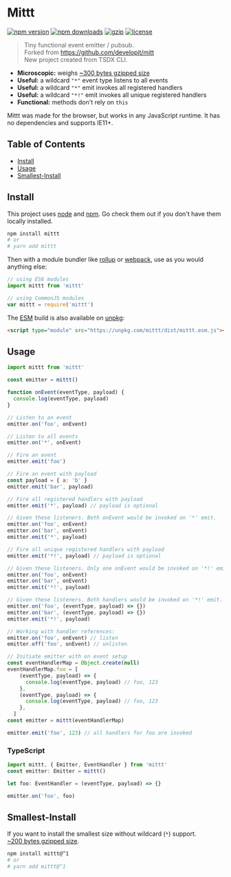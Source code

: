 # Mittt

[![npm version](https://img.shields.io/npm/v/mittt.svg?style=flat-square)](https://www.npmjs.com/package/mittt)
[![npm downloads](https://img.shields.io/npm/dm/mittt.svg?style=flat-square)](https://www.npmjs.com/package/mittt)
[![gzip](https://img.shields.io/bundlephobia/minzip/mittt.svg)](https://bundlephobia.com/result?p=mittt)
[![license](https://img.shields.io/github/license/kunukn/mittt)](https://github.com/kunukn/mittt/blob/master/LICENSE)

> Tiny functional event emitter / pubsub.<br/>
> Forked from https://github.com/developit/mitt<br/>
> New project created from TSDX CLI.

- **Microscopic:** weighs <a href="https://bundlephobia.com/result?p=mittt">~300 bytes gzipped size</a>
- **Useful:** a wildcard `"*"` event type listens to all events
- **Useful:** a wildcard `"*"` emit invokes all registered handlers
- **Useful:** a wildcard `"*!"` emit invokes all unique registered handlers
- **Functional:** methods don't rely on `this`

Mittt was made for the browser, but works in any JavaScript runtime. It has no dependencies and supports IE11+.

## Table of Contents

- [Install](#install)
- [Usage](#usage)
- [Smallest-Install](#smallest-install)

## Install

This project uses [node](http://nodejs.org) and [npm](https://npmjs.com). Go check them out if you don't have them locally installed.

```sh
npm install mittt
# or
# yarn add mittt
```

Then with a module bundler like [rollup](http://rollupjs.org/) or [webpack](https://webpack.js.org/), use as you would anything else:

```javascript
// using ES6 modules
import mittt from 'mittt'

// using CommonJS modules
var mittt = require('mittt')
```

The [ESM](https://jakearchibald.com/2017/es-modules-in-browsers/) build is also available on [unpkg](https://unpkg.com):

```html
<script type="module" src="https://unpkg.com/mittt/dist/mittt.esm.js"></script>
```

## Usage

```js
import mittt from 'mittt'

const emitter = mittt()

function onEvent(eventType, payload) {
  console.log(eventType, payload)
}

// Listen to an event
emitter.on('foo', onEvent)

// Listen to all events
emitter.on('*', onEvent)

// Fire an event
emitter.emit('foo')

// Fire an event with payload
const payload = { a: 'b' }
emitter.emit('bar', payload)

// Fire all registered handlers with payload
emitter.emit('*', payload) // payload is optional

// Given these listeners. Both onEvent would be invoked on '*' emit.
emitter.on('foo', onEvent)
emitter.on('bar', onEvent)
emitter.emit('*', payload)

// Fire all unique registered handlers with payload
emitter.emit('*!', payload) // payload is optional

// Given these listeners. Only one onEvent would be invoked on '*!' emit.
emitter.on('foo', onEvent)
emitter.on('bar', onEvent)
emitter.emit('*!', payload)

// Given these listeners. Both handlers would be invoked on '*!' emit.
emitter.on('foo', (eventType, payload) => {})
emitter.on('bar', (eventType, payload) => {})
emitter.emit('*!', payload)

// Working with handler references:
emitter.on('foo', onEvent) // listen
emitter.off('foo', onEvent) // unlisten

// Initiate emitter with on event setup
const eventHandlerMap = Object.create(null)
eventHandlerMap.foo = [
    (eventType, payload) => {
      console.log(eventType, payload) // foo, 123
    },
    (eventType, payload) => {
      console.log(eventType, payload) // foo, 123
    },
  ]
const emitter = mittt(eventHandlerMap)

emitter.emit('foo', 123) // all handlers for foo are invoked
```

### TypeScript

```ts
import mittt, { Emitter, EventHandler } from 'mittt'
const emitter: Emitter = mittt()

let foo: EventHandler = (eventType, payload) => {}

emitter.on('foo', foo)
```

## Smallest-Install

If you want to install the smallest size without wildcard (`*`) support.<br/>
<a href="https://bundlephobia.com/result?p=mittt@1">~200 bytes gzipped size</a>.

```sh
npm install mittt@^1
# or
# yarn add mittt@^1
```
